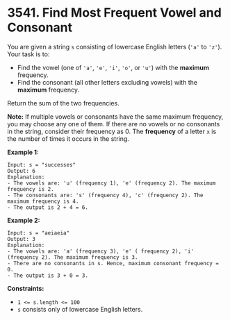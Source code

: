 # 3541. Find Most Frequent Vowel and Consonant
You are given a string `s` consisting of lowercase English letters (`'a'` to `'z'`). Your task is to:
- Find the vowel (one of `'a'`, `'e'`, `'i'`, `'o'`, or `'u'`) with the **maximum** frequency.  
- Find the consonant (all other letters excluding vowels) with the **maximum** frequency.

Return the sum of the two frequencies.

**Note:** If multiple vowels or consonants have the same maximum frequency, you may choose any one of them. If there are no vowels or no consonants in the string, consider their frequency as 0. The **frequency** of a letter `x` is the number of times it occurs in the string.

**Example 1:**
```
Input: s = "successes"
Output: 6
Explanation:
- The vowels are: 'u' (frequency 1), 'e' (frequency 2). The maximum frequency is 2.
- The consonants are: 's' (frequency 4), 'c' (frequency 2). The maximum frequency is 4.
- The output is 2 + 4 = 6.
```

**Example 2:**
```
Input: s = "aeiaeia"
Output: 3
Explanation:
- The vowels are: 'a' (frequency 3), 'e' ( frequency 2), 'i' (frequency 2). The maximum frequency is 3.
- There are no consonants in s. Hence, maximum consonant frequency = 0.
- The output is 3 + 0 = 3.
```

**Constraints:**
- `1 <= s.length <= 100`
- `s` consists only of lowercase English letters.
